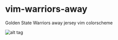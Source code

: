 # vim-warriors-away
Golden State Warriors away jersey vim colorscheme

![alt tag](https://raw.githubusercontent.com/RussellBradley/vim-warriors-away/develop/photos/warriors.jpg)
